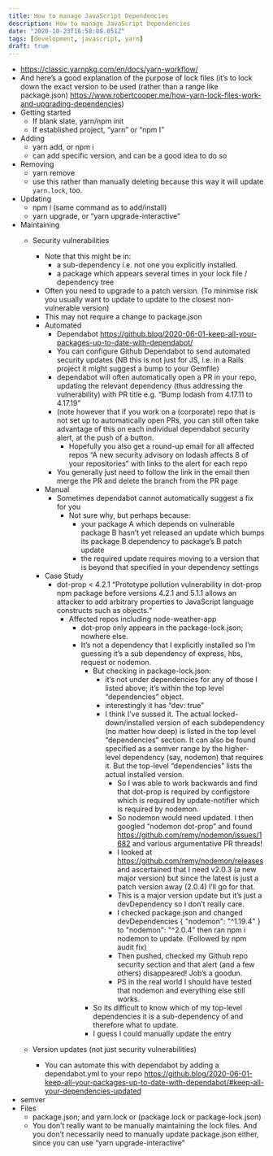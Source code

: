 ```yaml
---
title: How to manage JavaScript Dependencies
description: How to manage JavaScript Dependencies
date: "2020-10-23T16:58:08.051Z"
tags: [development, javascript, yarn]
draft: true
---
```


- https://classic.yarnpkg.com/en/docs/yarn-workflow/
- And here’s a good explanation of the purpose of lock files (it’s to lock down the exact version to be used (rather than a range like package.json) https://www.robertcooper.me/how-yarn-lock-files-work-and-upgrading-dependencies)
- Getting started
    - If blank slate, yarn/npm init
    - If established project, “yarn” or “npm I”
- Adding
    - yarn add, or npm i
    - can add specific version, and can be a good idea to do so
- Removing
    - yarn remove
    - use this rather than manually deleting because this way it will update `yarn.lock`, too.
- Updating
    - npm i (same command as to add/install)
    - yarn upgrade, or “yarn upgrade-interactive”
- Maintaining
    - Security vulnerabilities
        - Note that this might be in:
            - a sub-dependency i.e. not one you explicitly installed.
            - a package which appears several times in your lock file / dependency tree
        - Often you need to upgrade to a patch version. (To minimise risk you usually want to update to update to the closest non-vulnerable version)
        - This may not require a change to package.json 
        - Automated
            - Dependabot https://github.blog/2020-06-01-keep-all-your-packages-up-to-date-with-dependabot/ 
            - You can configure Github Dependabot to send automated security updates (NB this is not just for JS, i.e. in a Rails project it might suggest a bump to your Gemfile)
            - dependabot will often automatically open a PR in your repo, updating the relevant dependency (thus addressing the vulnerability) with PR title e.g. “Bump lodash from 4.17.11 to 4.17.19”
            - (note however that if you work on a (corporate) repo that is not set up to automatically open PRs, you can still often take advantage of this on each individual dependabot security alert, at the push of a button.
                - Hopefully you also get a round-up email for all affected repos “A new security advisory on lodash affects 8 of your repositories” with links to the alert for each repo
            - You generally just need to follow the link in the email then merge the PR and delete the branch from the PR page 
        - Manual
            - Sometimes dependabot cannot automatically suggest a fix for you
                - Not sure why, but perhaps because:
                    - your package A which depends on vulnerable package B hasn’t yet released an update which bumps its package B dependency to package’s B patch update
                    - the required update requires moving to a version that is beyond that specified in your dependency settings
        - Case Study
            - dot-prop < 4.2.1 “Prototype pollution vulnerability in dot-prop npm package before versions 4.2.1 and 5.1.1 allows an attacker to add arbitrary properties to JavaScript language constructs such as objects.“
                - Affected repos including node-weather-app
                    - dot-prop only appears in the package-lock.json; nowhere else.
                    - It’s not a dependency that I explicitly installed so I’m guessing it’s a sub dependency of express, hbs, request or nodemon. 
                        - But checking in package-lock.json:
                            - it‘s not under dependencies for any of those I listed above; it’s within the top level “dependencies” object.
                            - interestingly it has “dev: true”
                            - I think I’ve sussed it. The actual locked-down/installed version of each subdependency (no matter how deep) is listed in the top level “dependencies” section. It can also be found specified as a semver range by the higher-level dependency (say, nodemon) that requires it. But the top-level “dependencies” lists the actual installed version.
                                - So I was able to work backwards and find that dot-prop is required by configstore which is required by update-notifier which is required by nodemon.
                                - So nodemon would need updated. I then googled “nodemon dot-prop” and found https://github.com/remy/nodemon/issues/1682 and various argumentative PR threads!
                                - I looked at https://github.com/remy/nodemon/releases and ascertained that I need v2.0.3 (a new major version) but since the latest is just a patch version away (2.0.4) I’ll go for that.
                                - This is a major version update but it’s just a devDependency so I don’t really care.
                                - I checked package.json and changed  devDependencies {  "nodemon": "^1.19.4" } to "nodemon": "^2.0.4" then ran npm i nodemon to update. (Followed by npm audit fix)
                                - Then pushed, checked my Github repo security section and that alert (and a few others) disappeared! Job’s a goodun.
                                - PS in the real world I should have tested that nodemon and everything else still works.
                        - So its difficult to know which of my top-level dependencies it is a sub-dependency of and therefore what to update.
                        - I guess I could manually update the entry 

    - Version updates (not just security vulnerabilities)
        - You can automate this with dependabot by adding a dependabot.yml to your repo https://github.blog/2020-06-01-keep-all-your-packages-up-to-date-with-dependabot/#keep-all-your-dependencies-updated
- semver
- Files
    - package.json; and yarn.lock or (package.lock or package-lock.json)
    - You don’t really want to be manually maintaining the lock files. And you don’t necessarily need to manually update package.json either, since you can use “yarn upgrade-interactive”
